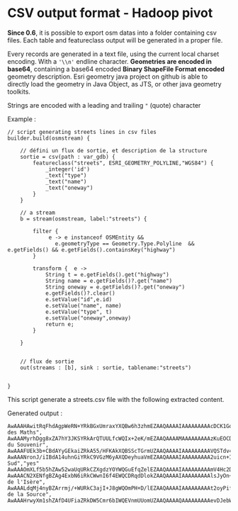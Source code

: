 # CSV output format - Hadoop pivot

**Since 0.6**, it is possible to export osm datas into a folder containing csv files.
Each table and featureclass output will be generated in a proper file.

Every records are generated in a text file, using the current local charset encoding. With a `'\\n'` endline character.
**Geometries are encoded in base64**, containing a base64 encoded **Binary ShapeFile Format encoded** geometry description. Esri geometry java project on github is able to directly load the geometry in Java Object, as JTS, or other java geometry toolkits.

Strings are encoded with a leading and trailing `"` (quote) character


Example :


	// script generating streets lines in csv files
	builder.build(osmstream) {
	
		// défini un flux de sortie, et description de la structure
		sortie = csv(path : var_gdb) {
			featureclass("streets", ESRI_GEOMETRY_POLYLINE,"WGS84") {
				_integer('id')
				_text("type")
				_text("name")
				_text("oneway")
			}
		}
	
		// a stream
		b = stream(osmstream, label:"streets") {
	
			filter {
				 e -> e instanceof OSMEntity &&
				   e.geometryType == Geometry.Type.Polyline  && e.getFields() && e.getFields().containsKey("highway")
			}
			
			transform {  e ->
				String t = e.getFields().get("highway")
				String name = e.getFields()?.get("name")
				String oneway = e.getFields()?.get("oneway")
				e.getFields()?.clear()
				e.setValue("id",e.id)
				e.setValue("name", name)
				e.setValue("type", t)
				e.setValue("oneway",oneway)
				return e;
			}
	
		}


		// flux de sortie
		out(streams : [b], sink : sortie, tablename:"streets")


	}

This script generate a streets.csv file with the following extracted content.


Generated output :


	AwAAAHAwitRqFhdAgpWeRN+YRkBGxUmraxYXQBw6h3zhmEZAAQAAAAIAAAAAAAAAcDCK1GoWF0AcOod84ZhGQEbFSatrFhdAgpWeRN+YRkA=,64802844,"unclassified","Rue des Maths",
	AwAAAMyrhDgg8xZA7hY3JKSYRkArQTUULfcWQIx+2eK/mEZAAQAAAAMAAAAAAAAAzKuEOCDzFkCMftniv5hGQDsdyHpq9RZAlF7lGrCYRkArQTUULfcWQO4WNySkmEZA,8015988,"unclassified","Rue du Souvenir",
	AwAAAFUEk3b+CBdAYyGEkaiZRkA55/HFKAkXQBSScTGrmUZAAQAAAAIAAAAAAAAAVQSTdv4IF0AUknExq5lGQDnn8cUoCRdAYyGEkaiZRkA=,8016119,"primary",,"yes"
	AwAAANronJ/iIBdA14uhnGiYRkC9VGzM6yAXQDeyhuaVmEZAAQAAAAIAAAAAAAAA2uicn+IgF0DXi6GcaJhGQL1UbMzrIBdAN7KG5pWYRkA=,25612323,"trunk","Rocade Sud","yes"
	AwAAAOmXLf5b5hZAw52waUqURkCZXgdzYOYWQGuEfqZelEZAAQAAAAIAAAAAAAAAmV4Hc2DmFkDDnbBpSpRGQOmXLf5b5hZAa4R+pl6URkA=,8016395,"service",,"no"
	AwAAACN2XENfgBZAg4ExbN6iRkCWwnI6f4EWQCDRqdDlokZAAQAAAAIAAAAAAAAAlsJyOn+BFkAg0anQ5aJGQCN2XENfgBZAg4ExbN6iRkA=,5757931,"primary","Route de l'Isère",
	AwAAALdqMj4nyBZArrmj/+WURkC3ajI+J8gWQOmPH+D/lEZAAQAAAAIAAAAAAAAAt2oyPifIFkDpjx/g/5RGQLdqMj4nyBZArrmj/+WURkA=,31755896,"unclassified","Rue de la Source",
	AwAAAHrwyXm1shZAfD4UFiaZRkDW5Cmr6bIWQEVnmUUomUZAAQAAAAQAAAAAAAAAevDJebWyFkCldQqoJplGQMoQEUjTshZAfD4UFiaZRkCuuaP/5bIWQEa1iCgmmUZA1uQpq+myFkBFZ5lFKJlGQA==,25549465,"service",,"yes"

 